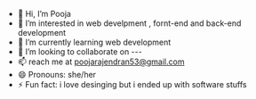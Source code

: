 - 👋 Hi, I’m Pooja
- 👀 I’m interested in web develpment , fornt-end and back-end development
- 🌱 I’m currently learning web development
- 💞️ I’m looking to collaborate on ---
- 📫 reach me at poojarajendran53@gmail.com
- 😄 Pronouns: she/her
- ⚡ Fun fact: i love desinging but i ended up with software stuffs

<!---
POOJARAJ3NDRAN/POOJARAJ3NDRAN is a ✨ special ✨ repository because its `README.md` (this file) appears on your GitHub profile.
You can click the Preview link to take a look at your changes.
--->
